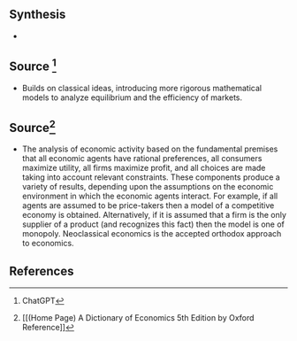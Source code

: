 ## Synthesis
- 
## Source [^1]
- Builds on classical ideas, introducing more rigorous mathematical models to analyze equilibrium and the efficiency of markets.
## Source[^2]
- The analysis of economic activity based on the fundamental premises that all economic agents have rational preferences, all consumers maximize utility, all firms maximize profit, and all choices are made taking into account relevant constraints. These components produce a variety of results, depending upon the assumptions on the economic environment in which the economic agents interact. For example, if all agents are assumed to be price-takers then a model of a competitive economy is obtained. Alternatively, if it is assumed that a firm is the only supplier of a product (and recognizes this fact) then the model is one of monopoly. Neoclassical economics is the accepted orthodox approach to economics.
## References

[^1]: ChatGPT
[^2]: [[(Home Page) A Dictionary of Economics 5th Edition by Oxford Reference]]